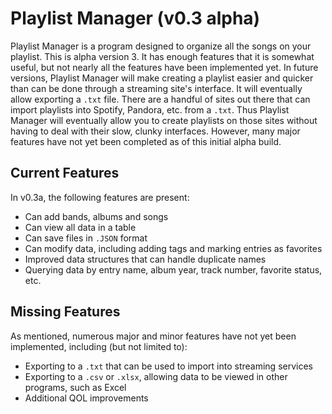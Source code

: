 # Playlist Manager (v0.3 alpha)

Playlist Manager is a program designed to organize all the songs on your playlist. This is alpha version 3. It has enough features that it is somewhat useful, but not nearly all the features have been implemented yet. In future versions, Playlist Manager will make creating a playlist easier and quicker than can be done through a streaming site's interface. It will eventually allow exporting a ```.txt``` file. There are a handful of sites out there that can import playlists into Spotify, Pandora, etc. from a ```.txt```. Thus Playlist Manager will eventually allow you to create playlists on those sites without having to deal with their slow, clunky interfaces. However, many major features have not yet been completed as of this initial alpha build.

## Current Features

In v0.3a, the following features are present:

- Can add bands, albums and songs
- Can view all data in a table
- Can save files in ```.JSON``` format
- Can modify data, including adding tags and marking entries as favorites
- Improved data structures that can handle duplicate names
- Querying data by entry name, album year, track number, favorite status, etc.

## Missing Features

As mentioned, numerous major and minor features have not yet been implemented, including (but not limited to):

- Exporting to a ```.txt``` that can be used to import into streaming services
- Exporting to a ```.csv``` or ```.xlsx```, allowing data to be viewed in other programs, such as Excel
- Additional QOL improvements